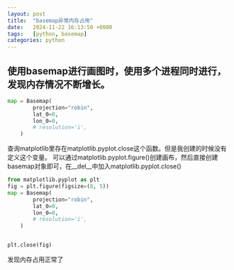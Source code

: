 ```yaml
---
layout: post
title:  "basemap异常内存占用"
date:   2024-11-22 16:13:50 +0800
tags:   [python, basemap]
categories: python
---
```


## 使用basemap进行画图时，使用多个进程同时进行，发现内存情况不断增长。

```python
map = Basemap(
        projection="robin",
        lat_0=0,
        lon_0=0,
        # resolution='i',
    )
```
查询matplotlib里存在matplotlib.pyplot.close这个函数。但是我创建的时候没有定义这个变量。
可以通过matplotlib.pyplot.figure()创建画布，然后直接创建basemap对象即可，在__del__中加入matplotlib.pyplot.close()
```python
from matplotlib.pyplot as plt
fig = plt.figure(figsize=(8, 5))
map = Basemap(
        projection="robin",
        lat_0=0,
        lon_0=0,
        # resolution='i',
    )


plt.close(fig)
```
发现内存占用正常了